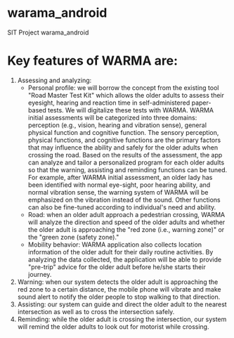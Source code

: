 
# warama_android
SIT Project warama_android

# Key features of WARMA are:
1.	Assessing and analyzing:
	-	Personal profile: we will borrow the concept from the existing tool "Road Master Test Kit" which allows the older adults to assess their eyesight, hearing and reaction time in self-administered paper-based tests. We will digitalize these tests with WARMA. WARMA initial assessments will be categorized into three domains: perception (e.g., vision, hearing and vibration sense), general physical function and cognitive function. The sensory perception, physical functions, and cognitive functions are the primary factors that may influence the ability and safely for the older adults when crossing the road. Based on the results of the assessment, the app can analyze and tailor a personalized program for each older adults so that the warning, assisting and reminding functions can be tuned. For example, after WARMA initial assessment, an older lady has been identified with normal eye-sight, poor hearing ability, and normal vibration sense, the warning system of WARMA will be emphasized on the vibration instead of the sound. Other functions can also be fine-tuned according to individual's need and ability.
	-	Road: when an older adult approach a pedestrian crossing, WARMA will analyze the direction and speed of the older adults and whether the older adult is approaching the "red zone (i.e., warning zone)" or the "green zone (safety zone)."
	-	Mobility behavior: WARMA application also collects location information of the older adult for their daily routine activities. By analyzing the data collected, the application will be able to provide "pre-trip" advice for the older adult before he/she starts their journey.
2.	Warning: when our system detects the older adult is approaching the red zone to a certain distance, the mobile phone will vibrate and make sound alert to notify the older people to stop walking to that direction.
3.	Assisting: our system can guide and direct the older adult to the nearest intersection as well as to cross the intersection safely.
4.	Reminding: while the older adult is crossing the intersection, our system will remind the older adults to look out for motorist while crossing.